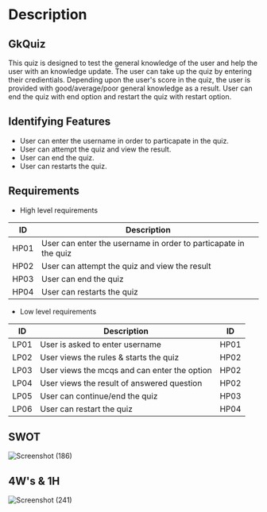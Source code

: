 # Description

## GkQuiz

This quiz is designed to test the general knowledge of the user and help the user with an knowledge update. The user can take up 
the quiz by entering their credientials. Depending upon the user's score in the quiz, the user is provided with good/average/poor general 
knowledge as a result. User can end the quiz with end option and restart the quiz with restart option.

## Identifying Features

*  User can enter the username in order to particapate in the quiz.
*  User can attempt the quiz and view the result.
*  User can end the quiz.
*  User can restarts the quiz.
 
## Requirements

*  High level requirements

| ID | Description  |
|----|-----------------------------------------------------------------|
|HP01| User can enter the username in order to particapate in the quiz |
|HP02| User can attempt the quiz and view the result |
|HP03| User can end the quiz |
|HP04| User can restarts the quiz |

*  Low level requirements

| ID | Description  | ID |
|----|-------------------------------------------------|----|
|LP01| User is asked to enter username |HP01|
|LP02| User views the rules & starts the quiz |HP02|
|LP03| User views the mcqs and can enter the option |HP02|
|LP04| User views the result of answered question |HP02| 
|LP05| User can continue/end the quiz |HP03|
|LP06| User can restart the quiz |HP04|

## SWOT
![Screenshot (186)](https://user-images.githubusercontent.com/42509490/155878024-1384f841-5e8b-4d19-9057-dc800e41b0dc.png)

## 4W's & 1H
 ![Screenshot (241)](https://user-images.githubusercontent.com/42509490/155877473-1f0cc0c6-483a-4a7a-8092-a8d0c6952a86.png)
